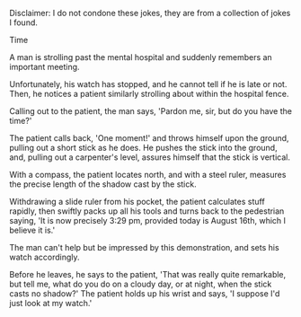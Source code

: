 Disclaimer: I do not condone these jokes, they are from a collection of jokes I found.

Time

A man is strolling past the mental hospital and suddenly remembers an important meeting.

Unfortunately, his watch has stopped, and he cannot tell if he is late or not. Then, he notices a patient similarly strolling about within the hospital fence.

Calling out to the patient, the man says, 'Pardon me, sir, but do you have the time?'

The patient calls back, 'One moment!' and throws himself upon the ground, pulling out a short stick as he does. He pushes the stick into the ground, and, pulling out a carpenter's level, assures himself that the stick is vertical.

With a compass, the patient locates north, and with a steel ruler, measures the precise length of the shadow cast by the stick.

Withdrawing a slide ruler from his pocket, the patient calculates stuff rapidly, then swiftly packs up all his tools and turns back to the pedestrian saying, 'It is now precisely 3:29 pm, provided today is August 16th, which I believe it is.'

The man can't help but be impressed by this demonstration, and sets his watch accordingly.

Before he leaves, he says to the patient, 'That was really quite remarkable, but tell me, what do you do on a cloudy day, or at night, when the stick casts no shadow?' The patient holds up his wrist and says, 'I suppose I'd just look at my watch.'

